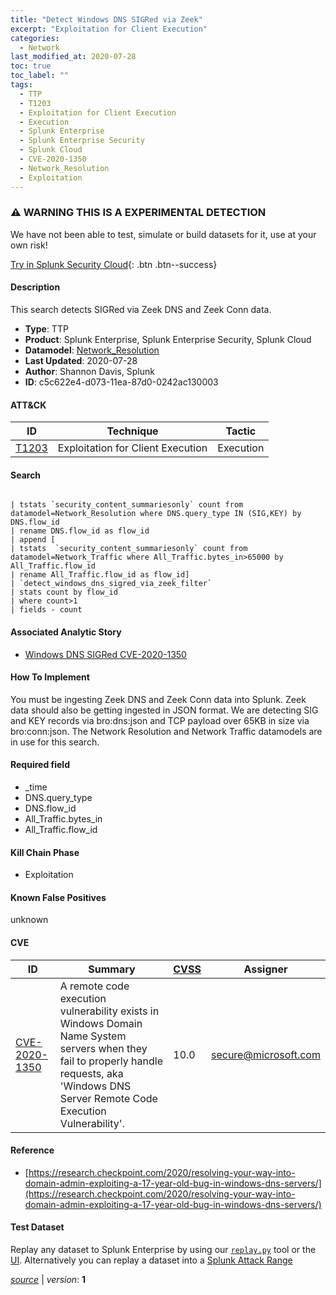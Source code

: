 ```yaml
---
title: "Detect Windows DNS SIGRed via Zeek"
excerpt: "Exploitation for Client Execution"
categories:
  - Network
last_modified_at: 2020-07-28
toc: true
toc_label: ""
tags:
  - TTP
  - T1203
  - Exploitation for Client Execution
  - Execution
  - Splunk Enterprise
  - Splunk Enterprise Security
  - Splunk Cloud
  - CVE-2020-1350
  - Network_Resolution
  - Exploitation
---
```


### ⚠️ WARNING THIS IS A EXPERIMENTAL DETECTION
We have not been able to test, simulate or build datasets for it, use at your own risk!


[Try in Splunk Security Cloud](https://www.splunk.com/en_us/cyber-security.html){: .btn .btn--success}

#### Description

This search detects SIGRed via Zeek DNS and Zeek Conn data.

- **Type**: TTP
- **Product**: Splunk Enterprise, Splunk Enterprise Security, Splunk Cloud
- **Datamodel**: [Network_Resolution](https://docs.splunk.com/Documentation/CIM/latest/User/NetworkResolution)
- **Last Updated**: 2020-07-28
- **Author**: Shannon Davis, Splunk
- **ID**: c5c622e4-d073-11ea-87d0-0242ac130003


#### ATT&CK

| ID          | Technique   | Tactic         |
| ----------- | ----------- | -------------- |
| [T1203](https://attack.mitre.org/techniques/T1203/) | Exploitation for Client Execution | Execution |



#### Search

```

| tstats `security_content_summariesonly` count from datamodel=Network_Resolution where DNS.query_type IN (SIG,KEY) by DNS.flow_id 
| rename DNS.flow_id as flow_id 
| append [
| tstats  `security_content_summariesonly` count from datamodel=Network_Traffic where All_Traffic.bytes_in>65000 by All_Traffic.flow_id 
| rename All_Traffic.flow_id as flow_id] 
| `detect_windows_dns_sigred_via_zeek_filter` 
| stats count by flow_id 
| where count>1 
| fields - count 
```

#### Associated Analytic Story
* [Windows DNS SIGRed CVE-2020-1350](/stories/windows_dns_sigred_cve-2020-1350)


#### How To Implement
You must be ingesting Zeek DNS and Zeek Conn data into Splunk. Zeek data should also be getting ingested in JSON format.  We are detecting SIG and KEY records via bro:dns:json and TCP payload over 65KB in size via bro:conn:json.  The Network Resolution and Network Traffic datamodels are in use for this search.

#### Required field
* _time
* DNS.query_type
* DNS.flow_id
* All_Traffic.bytes_in
* All_Traffic.flow_id


#### Kill Chain Phase
* Exploitation


#### Known False Positives
unknown




#### CVE

| ID          | Summary | [CVSS](https://nvd.nist.gov/vuln-metrics/cvss) | Assigner |
| ----------- | ----------- | -------------- | -------------- |
| [CVE-2020-1350](https://nvd.nist.gov/vuln/detail/CVE-2020-1350) | A remote code execution vulnerability exists in Windows Domain Name System servers when they fail to properly handle requests, aka &#39;Windows DNS Server Remote Code Execution Vulnerability&#39;. | 10.0 | secure@microsoft.com |


#### Reference

* [https://research.checkpoint.com/2020/resolving-your-way-into-domain-admin-exploiting-a-17-year-old-bug-in-windows-dns-servers/](https://research.checkpoint.com/2020/resolving-your-way-into-domain-admin-exploiting-a-17-year-old-bug-in-windows-dns-servers/)



#### Test Dataset
Replay any dataset to Splunk Enterprise by using our [`replay.py`](https://github.com/splunk/attack_data#using-replaypy) tool or the [UI](https://github.com/splunk/attack_data#using-ui).
Alternatively you can replay a dataset into a [Splunk Attack Range](https://github.com/splunk/attack_range#replay-dumps-into-attack-range-splunk-server)




[*source*](https://github.com/splunk/security_content/tree/develop/detections/experimental/network/detect_windows_dns_sigred_via_zeek.yml) \| *version*: **1**